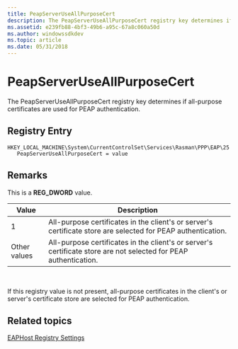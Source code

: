 ```yaml
---
title: PeapServerUseAllPurposeCert
description: The PeapServerUseAllPurposeCert registry key determines if all-purpose certificates are used for PEAP authentication.
ms.assetid: e239fb88-4bf3-49b6-a95c-67a8c060a50d
ms.author: windowssdkdev
ms.topic: article
ms.date: 05/31/2018
---
```


# PeapServerUseAllPurposeCert

The PeapServerUseAllPurposeCert registry key determines if all-purpose certificates are used for PEAP authentication.

## Registry Entry

```
HKEY_LOCAL_MACHINE\System\CurrentControlSet\Services\Rasman\PPP\EAP\25
   PeapServerUseAllPurposeCert = value
```

## Remarks

This is a **REG\_DWORD** value.



| Value        | Description                                                                                                      |
|--------------|------------------------------------------------------------------------------------------------------------------|
| 1            | All-purpose certificates in the client's or server's certificate store are selected for PEAP authentication.     |
| Other values | All-purpose certificates in the client's or server's certificate store are not selected for PEAP authentication. |



 

If this registry value is not present, all-purpose certificates in the client's or server's certificate store are selected for PEAP authentication.

## Related topics

<dl> <dt>

[EAPHost Registry Settings](eaphost-registry-settings.md)
</dt> </dl>

 

 




